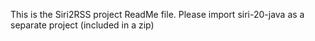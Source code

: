 This is the Siri2RSS project ReadMe file.  Please import siri-20-java as a separate project (included in a zip)